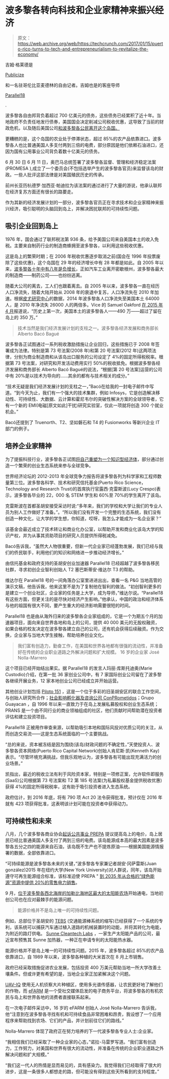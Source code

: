 # 波多黎各转向科技和企业家精神来振兴经济

> 原文：<https://web.archive.org/web/https://techcrunch.com/2017/01/15/puerto-rico-turns-to-tech-and-entrepreneurialism-to-revitalize-the-economy/>

吉姆·格莱德是

[Publicize](https://web.archive.org/web/20230319212052/http://www.publicize.co/)

和一名驻哥伦比亚麦德林的自由记者。吉姆也是的客座导师

[Parallel18](https://web.archive.org/web/20230319212052/http://www.parallel18.com/)

.

波多黎各自由邦背负着超过 700 亿美元的债务，这些债务已经累积了近十年。当地政府不负责任地发行债券，美国国会决定削减公司税收优惠，这导致了当前的财政危机，以及随后美国公司[和波多黎各公民](https://web.archive.org/web/20230319212052/http://www.manufacturing.net/news/2007/11/puerto-ricos-pharmaceutical-industry-terminally-ill)[离开这个岛国。](https://web.archive.org/web/20230319212052/http://www.pewresearch.org/fact-tank/2015/10/14/puerto-ricans-leave-in-record-numbers-for-mainland-u-s/)

更糟糕的是，这个岛国的农业处于停滞状态，超过 85%的农产品依靠进口。波多黎各人也比普通美国人多支付两到三倍的电费，部分原因是他们依赖石油进口，还因为国有公用事业公司背负着数十亿美元的债务。

6 月 30 日 6 月 11 日，奥巴马总统签署了波多黎各监督、管理和经济稳定法案(PROMESA ),成立了一个委员会(不包括选举产生的波多黎各官员)来监督该岛的财政。一些人批评这部法律是对美国殖民历史的传承。

前州长亚历杭德罗·加西亚·帕迪拉为该法案的通过进行了大量的游说，他承认联邦在经济复苏方面还有很长的路要走。

作为其新的经济发展计划的一部分，波多黎各官员正在寻求技术和企业家精神来振兴经济，吸引聪明的头脑回到岛上，并解决困扰联邦的可持续性问题。

## 吸引企业回到岛上

1976 年，国会通过了联邦税法第 936 条，给予美国公司来自美国本土的收入免税。主要来自制药行业的制造商蜂拥至波多黎各，以利用这些税收优惠。

这是岛上的繁荣时期；在 2006 年税收优惠逐步取消之前(国会在 1996 年投票废除了这些优惠)，这个岛国在 29 年的经济增长中有 28 年都是如此。自 2005 年以来，[波多黎各十年中有八年是负增长](https://web.archive.org/web/20230319212052/http://prospect.org/article/how-hedge-funds-are-pillaging-puerto-rico)，正如汽车工业离开密歇根州，波多黎各最大的制造商——制药公司——也纷纷逃离。

随着大公司的离去，工人们也跟着离去。自 2005 年以来，波多黎各一直在经历人口净流失，随着大陆开始从 2008 年的衰退中复苏，人口净流失在 2010 年加速。根据[皮尤研究中心](https://web.archive.org/web/20230319212052/http://www.pewresearch.org/fact-tank/2015/10/14/puerto-ricans-leave-in-record-numbers-for-mainland-u-s/)的数据，2014 年波多黎各人口净流失至美国本土 64000 人，是 2010 年净流失 26000 人的两倍多。Vice 的 Samuel Oakford [在 2015 年 4 月](https://web.archive.org/web/20230319212052/https://news.vice.com/article/why-are-so-many-young-puerto-ricans-leaving-home)报道说，“历史上第一次，美国本土的波多黎各人——490 万——超过了留在岛上的 350 万。”

> 技术当然是我们经济发展计划的支柱之一。波多黎各经济发展和商务部长 Alberto Bacó Bagué

波多黎各正试图通过一系列税收激励措施让企业回归，这些措施已于 2008 年签署成为法律。特别是第 73 号法案(2008 年)和第 20 号法案(2012 年)这两项法律，分别为商业制造商和从该岛出口服务的公司设定了 4%的固定所得税税率。根据第 73 号法案，对研究和开发活动费用实行 50%的税收抵免。根据波多黎各经济发展和商务部长 Alberto Bacó Bagué的说法，“根据[第 20 号法案]运营的公司中有 20%是以技术为导向的……其余的都有与技术相关的成分。”

“技术无疑是我们经济发展计划的支柱之一，”Bacó在给我的一封电子邮件中写道。“到今天为止，我们有一个强大的技术集群，例如 Infosys，它是创造解决移动性、可持续性、大数据、云计算和霍尼韦尔的突破性解决方案的全球领导者，它有一个新的 EMI(电磁[原文如此]干扰)研究实验室，仅此一项就将创造 300 个就业机会。”

Bacó还提到了 Truenorth、T2、坚如磐石和 T4 的 Fusionworks 等新兴企业 IT 部门的例子。

## 培养企业家精神

为了提振科技行业，波多黎各正试图[将自己重塑为一个知识型经济体](https://web.archive.org/web/20230319212052/http://businessinpuertorico.com/en/invest/strategic-projects/research-and-technology)，部分通过创造一个繁荣的创业生态系统来参与全球竞争。

世界经济论坛的 2012-2013 年全球竞争力报告将波多黎各列为科学家和工程师数量第三位。波多黎各科学、技术和研究信托基金(Puerto Rico Science，Technology and Research Trust)的首席执行官露西·克雷斯波(Lucy Crespo)表示，波多黎各毕业的 22，000 名 STEM 学生和 60%至 70%的学生离开了该岛。

克雷斯波在首都圣胡安接受采访时说:“多年来，我们的学校和大学让我们的专业人员为别人工作做好了准备。”。“所以我们没有开发一个完整的生态系统，我们没有创造一种文化，让大学的学生想，你知道，哎呀，我怎么才能成为一名企业家？”

该基金会最近成立了技术转让和商业化办公室，以帮助开发和商业化该岛大学的知识产权，并为从事其资助项目的研究人员提供所得税减免。

Bacó告诉我，“虽然大人物很重要，但新一代企业家已经蓬勃发展，我们已经与我们的侨民联手，利用他们的知识和网络进一步推动经济增长。”

由信托基金和政府支持的圣胡安创业加速器 Parallel18 已经超越了波多黎各移民社群，寻求初创企业智利创始人 T2 塞巴斯蒂安·维达尔 T3 的帮助。

维达尔在 Parallel18 号的一间角落办公室里进进出出，查看一名 P&G 当地高管的演示文稿，他告诉我，他来这里不是为了复制他在智利的做法。“初创智利更多的是建立一个创业社区，企业家的任务是上大学，成为导师，”维达尔说。“Parallel18 有这些方面，但更关注的是尽快对经济产生影响。”他承认，中国的政治和经济体系与他的祖国有很大不同，要产生重大的经济影响需要很短的时间。

Parallel18 也是由从海外归来的波多黎各企业家组成的，它是一个为期五个月的加速器项目，面向来自世界各地和岛上的公司，提供 40 000 美元的无股权融资，如果合格的校友决定在波多黎各建立自己的公司，还有机会获得后续融资。作为交换，企业家与当地大学生接触，帮助培养创业文化。

> 我们富有创造力，勤奋工作，在美国和世界各地都有很强的流动性，并准备好在传统的企业职业道路之外解决问题和扩大规模。 16 岁的企业家 José Nolla-Marrero

这个项目已经开始结出果实。据 Parallel18 的发言人玛丽·库斯托迪奥(Marie Custodio)介绍，在第一批 36 家创业公司中，有 7 家国际创业公司留在了波多黎各继续开展业务，12 家本地创业公司已经成立并开始运营。

其他创业计划包括 [Piloto 151](https://web.archive.org/web/20230319212052/http://www.piloto151.com/about-us/) ，这是一个位于多彩的旧圣胡安区的联合工作空间，与创始人研究所合作；[社会影响孵化器及咨询公司 ConPRometidos](https://web.archive.org/web/20230319212052/http://conprmetidos.org/who-we-are/)；Grupo Guayacan ，自 1996 年以来一直致力于在岛上发展私募股权和创业生态系统；PRANS 是一个由不同行业的商业领袖组成的社区，他们贡献时间帮助潜在投资者评估和建立投资项目。

Parallel18 正被用作审查来源，以帮助吸引本地和国际风投对优质公司的关注，从而创造交易流——这是生态系统面临的一个主要挑战。

“总的来说，资本被冻结是因为围绕(该岛)财政问题的不确定性，”天使投资人、波多黎各资本网络(Puerto Rico Capital Network)创始人肯尼斯·凯(Kenneth Kay)表示。“尽管环境充满挑战，但我乐观地认为，波多黎各有可能出现充满活力的创业场景。”

凯指出，最近的税收立法有利于风险资本家，特别是一项修正案，允许软件即服务(SaaS)公司根据第 73 号法案和 T2 第 185 号法案(为私募股权基金提供税收优惠)获得 4%的固定所得税税率，这有助于吸引投资者进入生态系统。

政府估计，到 2016 年底，将有 790 项 Act 20 法令获得批准，预计仅在 2016 年就有 423 项获得批准，这表明该计划可能在投资者中获得动力。

## 可持续性和未来

八月，几个波多黎各商业协会[起诉公共事业 PREPA](https://web.archive.org/web/20230319212052/http://caribbeanbusiness.com/industry-group-challenges-prepa-transition-charge/) 提议提高岛上的电价，岛上居民已经比普通美国人多支付了两到三倍的电费。该岛能源成本高的最大因素是波多黎各五分之四的能源来自石油，该岛既不生产也不提炼原油——根据美国能源情报署的数据，全部依靠进口。

“可持续能源是波多黎各未来的关键，”波多黎各专家兼记者胡安·冈萨雷斯(Juan gonzález)2015 年在纽约大学(New York University)对人群说，同年，该岛开始遵守可再生能源组合标准，该标准迫使 PREPA " [到 2035 年从合格的“绿色能源”资源中提供 20%的零售电力销售](https://web.archive.org/web/20230319212052/http://www.energy.gov/savings/puerto-rico-renewable-energy-portfolio-standard)。

9 月，[位于波多黎各西北海岸的加勒比海地区最大的太阳能农场](https://web.archive.org/web/20230319212052/http://caribbeanbusiness.com/solar-power-plant-in-isabela-begins-producing-energy/)开始通电，当地初创公司也在应对最棘手的能源问题。

> 能源价格并不是岛上唯一的可持续性问题。

例如，总部位于圣胡安的 [TEBS](https://web.archive.org/web/20230319212052/http://www.tebsystem.com/) (交通能源棒系统的缩写)已经获得了一个系统的专利，该系统可以捕获汽车通过植入道路的机械装置时的动能，并将其转化为电能，为附近的路灯供电。 [Sunne Cleantech Labs](https://web.archive.org/web/20230319212052/https://sunneheater.com/) ，一家生产太阳能产品的公司，最近宣布预售其 Sunne 加热器，一种正在申请专利的太阳能热水器。

能源价格并不是岛上唯一的可持续性问题。2015 年，波多黎各超过 85%的农产品依靠进口，自 1989 年以来，波多黎各种植的大米首次在 8 月上市销售。

政府已经采取措施促进农业发展，包括投资 400 万美元帮助当地一所大学改善土壤条件。但或许更有希望的是，当地企业家正加紧解决这个问题。

[UAV-IQ](https://web.archive.org/web/20230319212052/http://www.uaviq.farm/) 使用无人机侦察大片种植区，使用多光谱传感器，让农民更好地了解他们的作物，而 [eFARM](https://web.archive.org/web/20230319212052/http://www.efarmdirect.co/#1) 是一个受社交媒体启发的电子商务平台，将波多黎各的有机农民与岛上和世界各地的消费者直接联系起来。

在一次电子邮件采访中，16 岁的 eFARM 创始人 José Nolla-Marrero 告诉我，他“注意到在波多黎各寻找有机和可持续食品非常困难和昂贵，我设想了一个应用程序来帮助找到农场、它们的产品，并计划前往它们的路线。”

Nolla-Marrero 体现了政府正在努力培养的下一代波多黎各专业人士:企业家。

“我相信我们已经采取了一种企业家的心态，”诺拉-马雷罗写道。“我们富有创造力，工作努力，对美国和世界有很大的流动性，并准备在传统的企业职业道路之外解决问题和扩大规模。”

“我们这一代人的热情是显而易见的，具有感染力。我觉得我们已经取得了很大的进步，这是一条很多人都想走的路，但可能没有得到这些天所看到的支持程度。”